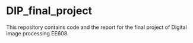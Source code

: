 # DIP_final_project
This repository contains code and the report for the final project of Digital image processing EE608.
